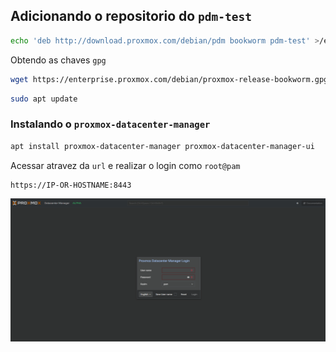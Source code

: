 ## Adicionando o repositorio do `pdm-test`

```sh
echo 'deb http://download.proxmox.com/debian/pdm bookworm pdm-test' >/etc/apt/sources.list.d/pdm-test.list
```

Obtendo as chaves `gpg`

```sh
wget https://enterprise.proxmox.com/debian/proxmox-release-bookworm.gpg -O /etc/apt/trusted.gpg.d/proxmox-release-bookworm.gpg
```

```sh
sudo apt update
```

### Instalando o `proxmox-datacenter-manager`

```sh
apt install proxmox-datacenter-manager proxmox-datacenter-manager-ui
```

Acessar atravez da `url` e  realizar o login como `root@pam`

```sh
https://IP-OR-HOSTNAME:8443
```

![](./assets/pdtm.PNG)

